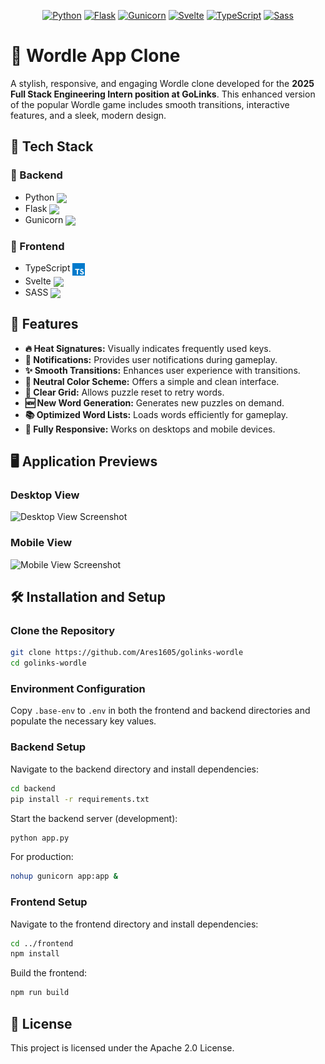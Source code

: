 <div align="center">

[![Python](https://img.shields.io/badge/Python-3776AB?style=for-the-badge&logo=python&logoColor=white)](https://www.python.org/)
[![Flask](https://img.shields.io/badge/Flask-000000?style=for-the-badge&logo=flask&logoColor=white)](https://flask.palletsprojects.com/)
[![Gunicorn](https://img.shields.io/badge/Gunicorn-499848?style=for-the-badge&logo=gunicorn&logoColor=white)](https://gunicorn.org/)
[![Svelte](https://img.shields.io/badge/Svelte-%23f1413d.svg?logo=svelte&logoColor=white&style=for-the-badge)](https://svelte.dev/)
[![TypeScript](https://img.shields.io/badge/TypeScript-3178C6?logo=typescript&logoColor=fff&style=for-the-badge)](https://www.typescriptlang.org/)
[![Sass](https://img.shields.io/badge/Sass-C69?logo=sass&logoColor=fff&style=for-the-badge)](https://sass-lang.com/)

</div>

# 🎯 Wordle App Clone

A stylish, responsive, and engaging Wordle clone developed for the **2025 Full Stack Engineering Intern position at GoLinks**. This enhanced version of the popular Wordle game includes smooth transitions, interactive features, and a sleek, modern design.

## 🚀 Tech Stack

### 🔧 Backend
- Python <img align="center" height="20" src="https://raw.githubusercontent.com/gilbarbara/logos/master/logos/python.svg">
- Flask <img align="center" src="https://raw.githubusercontent.com/gilbarbara/logos/master/logos/flask.svg" width="20">
- Gunicorn <img align="center" src="https://raw.githubusercontent.com/gilbarbara/logos/master/logos/gunicorn.svg" width="20">

### 🎨 Frontend
- TypeScript <img align="center" height="20" src="https://raw.githubusercontent.com/gilbarbara/logos/master/logos/typescript.svg">
- Svelte <img align="center" height="20" src="https://raw.githubusercontent.com/gilbarbara/logos/master/logos/svelte.svg">
- SASS <img align="center" height="20" src="https://raw.githubusercontent.com/gilbarbara/logos/master/logos/sass.svg">

## 🌟 Features

- **🔥 Heat Signatures:** Visually indicates frequently used keys.
- **🔔 Notifications:** Provides user notifications during gameplay.
- **✨ Smooth Transitions:** Enhances user experience with transitions.
- **🎨 Neutral Color Scheme:** Offers a simple and clean interface.
- **🔄 Clear Grid:** Allows puzzle reset to retry words.
- **🆕 New Word Generation:** Generates new puzzles on demand.
- **📚 Optimized Word Lists:** Loads words efficiently for gameplay.
- **📱 Fully Responsive:** Works on desktops and mobile devices.

## 🖥️ Application Previews

### Desktop View

<img src="https://github.com/user-attachments/assets/3d22b12c-a51a-4a97-a502-107402d66417" alt="Desktop View Screenshot" width="600"/>

### Mobile View

<img src="https://github.com/user-attachments/assets/1d19f785-8895-4be6-a383-38640f6aa5ea" alt="Mobile View Screenshot" width="300"/>

## 🛠️ Installation and Setup

### Clone the Repository
```bash
git clone https://github.com/Ares1605/golinks-wordle
cd golinks-wordle
```

### Environment Configuration

Copy `.base-env` to `.env` in both the frontend and backend directories and populate the necessary key values.

### Backend Setup

Navigate to the backend directory and install dependencies:
```bash
cd backend
pip install -r requirements.txt
```

Start the backend server (development):
```bash
python app.py
```

For production:
```bash
nohup gunicorn app:app &
```

### Frontend Setup

Navigate to the frontend directory and install dependencies:
```bash
cd ../frontend
npm install
```

Build the frontend:
```bash
npm run build
```

## 📄 License

This project is licensed under the Apache 2.0 License.
